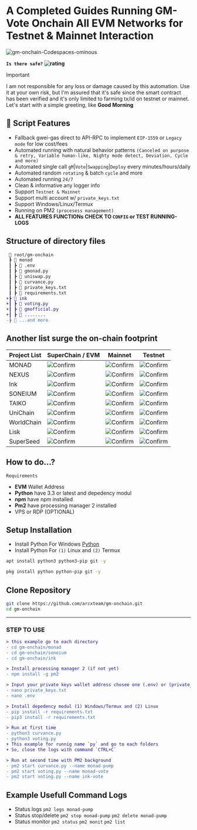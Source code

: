 # A Completed Guides Running GM-Vote Onchain All EVM Networks for Testnet & Mainnet Interaction

![gm-onchain-Codespaces-ominous](https://github.com/user-attachments/assets/ee335ddf-13aa-4667-8692-894ff02ad492)

**`Is there safe?` ![rating](https://img.shields.io/badge/-★★★★★-brightgreen)**

> [!IMPORTANT]
> I am not responsible for any loss or damage caused by this automation. Use it at your own risk, but I'm assured that it's safe since the smart contract has been verified and it's only limited to farming tx/id on testnet or mainnet. Let's start with a simple greeting, like **Good Morning**
## 🦾 Script Features
- Fallback gwei-gas direct to API-RPC to implement `EIP-1559` or `Legacy mode` for low cost/fees
- Automated running with natural behavior patterns `(Canceled on purpose & retry, Variable human-like, Nighty mode detect, Deviation, Cycle and more)`
- Automated single call `gM`|`Vote`|`Swapping`|`Deploy` every minutes/hours/daily
- Automated random `rotating` & batch `cycle` and more
- Automated running `24/7`
- Clean & informative any logger info
- Support `Testnet & Mainnet`
- Support multi account w/ `private_keys.txt`
- Support Windows/Linux/Termux
- Running on PM2 `(procesess management)`
- **ALL FEATURES FUNCTIONs CHECK TO `CONFIG` or TEST RUNNING-LOGS**

## Structure of directory files

```diff
 📂 root/gm-onchain
 ┣ 📂 monad
 ┃ ┣ 📜 .env
 ┃ ┣ 📜 gmonad.py
 ┃ ┣ 📜 uniswap.py
 ┃ ┣ 📜 curvance.py
 ┃ ┣ 📜 private_keys.txt
 ┃ ┣ 📜 requirements.txt
+┣ 📂 ink
+┃ ┣ 📜 voting.py
+┃ ┣ 📜 gmofficial.py
+┃ ┣ 📜 ........
-┣ 📂 ...and more
```
## Another list surge the on-chain footprint 

| Project List    | SuperChain / EVM      | Mainnet   | Testnet |
|-----------------|-----------------|-------------|-------------------|
| MONAD   | ![Confirm](https://img.shields.io/badge/EVM-YES-8a2be2) | ![Confirm](https://img.shields.io/badge/-NO-8a2be2) | ![Confirm](https://img.shields.io/badge/-YES-brightgreen) |
| NEXUS   | ![Confirm](https://img.shields.io/badge/EVM-YES-8a2be2) | ![Confirm](https://img.shields.io/badge/-NO-8a2be2) | ![Confirm](https://img.shields.io/badge/-YES-brightgreen) |
| Ink   | ![Confirm](https://img.shields.io/badge/Superchain-YES-8a2be2) | ![Confirm](https://img.shields.io/badge/-YES-brightgreen) | ![Confirm](https://img.shields.io/badge/-NO-8a2be2) |
| SONEIUM   | ![Confirm](https://img.shields.io/badge/Superchain-YES-8a2be2) | ![Confirm](https://img.shields.io/badge/-YES-brightgreen) | ![Confirm](https://img.shields.io/badge/-NO-8a2be2) |
| TAIKO   | ![Confirm](https://img.shields.io/badge/EVM-yes-8a2be2) | ![Confirm](https://img.shields.io/badge/-YES-brightgreen) | ![Confirm](https://img.shields.io/badge/-NO-8a2be2) |
| UniChain   | ![Confirm](https://img.shields.io/badge/Superchain-YES-8a2be2) | ![Confirm](https://img.shields.io/badge/-YES-brightgreen) | ![Confirm](https://img.shields.io/badge/-NO-8a2be2) |
| WorldChain   | ![Confirm](https://img.shields.io/badge/Superchain-YES-8a2be2) | ![Confirm](https://img.shields.io/badge/-YES-brightgreen) | ![Confirm](https://img.shields.io/badge/-NO-8a2be2) |
| Lisk   | ![Confirm](https://img.shields.io/badge/Superchain-YES-8a2be2) | ![Confirm](https://img.shields.io/badge/-YES-brightgreen) | ![Confirm](https://img.shields.io/badge/-NO-8a2be2) |
| SuperSeed   | ![Confirm](https://img.shields.io/badge/Superchain-YES-8a2be2) | ![Confirm](https://img.shields.io/badge/-YES-brightgreen) | ![Confirm](https://img.shields.io/badge/-NO-8a2be2) |

## How to do...?
`Requirements`
- **EVM** Wallet Address
- **Python** have 3.3 or latest and depedency modul
- **npm** have npm installed
- **Pm2** have processing manager 2 installed
- VPS or RDP (OPTIONAL)

## Setup Installation

- Install Python For Windows [Python](https://www.python.org/ftp/python/3.13.0/python-3.13.0-amd64.exe)
- Install Python For `(1)` Linux and `(2)` Termux
```bash
apt install python3 python3-pip git -y
```
```bash
pkg install python python-pip git -y
```
## Clone Repository
```bash
git clone https://github.com/arcxteam/gm-onchain.git
cd gm-onchain
```
---

### STEP TO USE

```diff
> this example go to each directory
- cd gm-onchain/monad
- cd gm-onchain/soneium
- cd gm-onchain/ink

> Install processing manager 2 (if not yet)
- npm install -g pm2

> Input your private keys wallet address chosee one (.env) or (private_keys.txt)
- nano private_keys.txt
- nano .env

> Install depedency modul (1) Windows/Termux and (2) Linux
- pip install -r requirements.txt
- pip3 install -r requirements.txt

> Run at first time
- python3 curvance.py
- python3 voting.py
+ This example for runnig name `py` and go to each folders
+ So, close the logs with command `CTRL+C`

> Run at second time with PM2 background
- pm2 start curvance.py --name monad-pump
- pm2 start voting.py --name monad-vote
- pm2 start voting.py --name ink-vote
```

## Example Usefull Command Logs
- Status logs `pm2 logs monad-pump`
- Status stop/delete `pm2 stop monad-pump` `pm2 delete monad-pump`
- Status monitor `pm2 status` `pm2 monit` `pm2 list`
